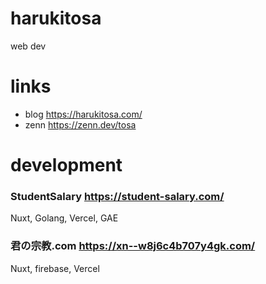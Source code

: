 # harukitosa

web dev

# links

- blog https://harukitosa.com/
- zenn https://zenn.dev/tosa


# development

### StudentSalary https://student-salary.com/

Nuxt, Golang, Vercel, GAE

### 君の宗教.com https://xn--w8j6c4b707y4gk.com/

Nuxt, firebase, Vercel

